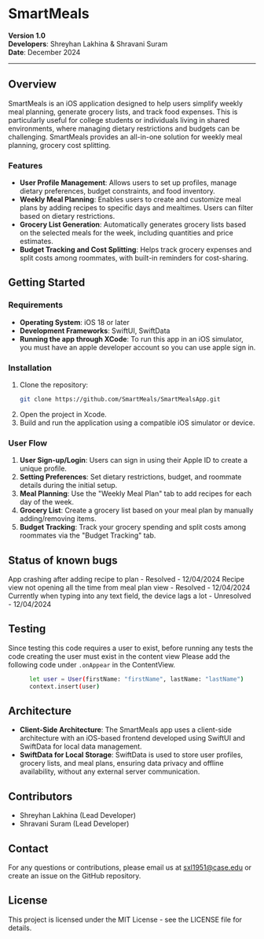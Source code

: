 # SmartMeals

**Version 1.0**  
**Developers**: Shreyhan Lakhina & Shravani Suram  
**Date**: December 2024

---

## Overview

SmartMeals is an iOS application designed to help users simplify weekly meal planning, generate grocery lists, and track food expenses. This is particularly useful for college students or individuals living in shared environments, where managing dietary restrictions and budgets can be challenging. SmartMeals provides an all-in-one solution for weekly meal planning, grocery cost splitting.

### Features

- **User Profile Management**: Allows users to set up profiles, manage dietary preferences, budget constraints, and food inventory.
- **Weekly Meal Planning**: Enables users to create and customize meal plans by adding recipes to specific days and mealtimes. Users can filter based on dietary restrictions.
- **Grocery List Generation**: Automatically generates grocery lists based on the selected meals for the week, including quantities and price estimates.
- **Budget Tracking and Cost Splitting**: Helps track grocery expenses and split costs among roommates, with built-in reminders for cost-sharing.

## Getting Started

### Requirements

- **Operating System**: iOS 18 or later
- **Development Frameworks**: SwiftUI, SwiftData
- **Running the app through XCode**: To run this app in an iOS simulator, you must have an apple developer account so you can use apple sign in.

### Installation

1. Clone the repository:
   ```sh
   git clone https://github.com/SmartMeals/SmartMealsApp.git
   ```
2. Open the project in Xcode.
3. Build and run the application using a compatible iOS simulator or device.

### User Flow

1. **User Sign-up/Login**: Users can sign in using their Apple ID to create a unique profile.
2. **Setting Preferences**: Set dietary restrictions, budget, and roommate details during the initial setup.
3. **Meal Planning**: Use the "Weekly Meal Plan" tab to add recipes for each day of the week.
4. **Grocery List**: Create a grocery list based on your meal plan by manually adding/removing items.
5. **Budget Tracking**: Track your grocery spending and split costs among roommates via the "Budget Tracking" tab.

## Status of known bugs
App crashing after adding recipe to plan - Resolved - 12/04/2024
Recipe view not opening all the time from meal plan view - Resolved - 12/04/2024
Currently when typing into any text field, the device lags a lot - Unresolved - 12/04/2024

## Testing
Since testing this code requires a user to exist, before running any tests the code creating the user must exist in the content view
Please add the following code under `.onAppear` in the ContentView.
```sh
      let user = User(firstName: "firstName", lastName: "lastName")
      context.insert(user)
```

## Architecture

- **Client-Side Architecture**: The SmartMeals app uses a client-side architecture with an iOS-based frontend developed using SwiftUI and SwiftData for local data management.
- **SwiftData for Local Storage**: SwiftData is used to store user profiles, grocery lists, and meal plans, ensuring data privacy and offline availability, without any external server communication.

## Contributors

- Shreyhan Lakhina (Lead Developer)
- Shravani Suram (Lead Developer)

## Contact

For any questions or contributions, please email us at sxl1951@case.edu or create an issue on the GitHub repository.

## License

This project is licensed under the MIT License - see the LICENSE file for details.

